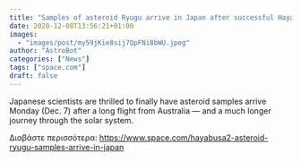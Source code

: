 ```yaml
---
title: "Samples of asteroid Ryugu arrive in Japan after successful Hayabusa2 capsule landing"
date: 2020-12-08T13:56:21+01:00
images:
  - "images/post/my59jKie8sij7QpFNi8bWU.jpeg"
author: "AstroBot"
categories: ["News"]
tags: ["space.com"]
draft: false
---
```


Japanese scientists are thrilled to finally have asteroid samples arrive Monday (Dec. 7) after a long flight from Australia — and a much longer journey through the solar system. 

Διαβάστε περισσότερα: https://www.space.com/hayabusa2-asteroid-ryugu-samples-arrive-in-japan

